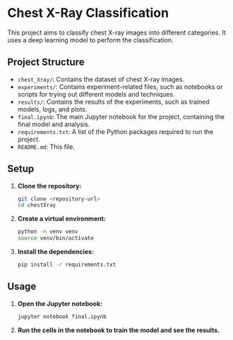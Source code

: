 # Chest X-Ray Classification

This project aims to classify chest X-ray images into different categories. It uses a deep learning model to perform the classification.

## Project Structure

- `chest_Xray/`: Contains the dataset of chest X-ray images.
- `experiments/`: Contains experiment-related files, such as notebooks or scripts for trying out different models and techniques.
- `results/`: Contains the results of the experiments, such as trained models, logs, and plots.
- `final.ipynb`: The main Jupyter notebook for the project, containing the final model and analysis.
- `requirements.txt`: A list of the Python packages required to run the project.
- `README.md`: This file.

## Setup

1.  **Clone the repository:**
    ```bash
    git clone <repository-url>
    cd chestXray
    ```
2.  **Create a virtual environment:**
    ```bash
    python -m venv venv
    source venv/bin/activate 
    ```
3.  **Install the dependencies:**
    ```bash
    pip install -r requirements.txt
    ```

## Usage

1.  **Open the Jupyter notebook:**
    ```bash
    jupyter notebook final.ipynb
    ```
2.  **Run the cells in the notebook to train the model and see the results.**